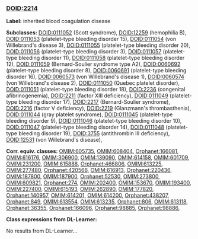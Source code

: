 
### [DOID:2214](http://purl.obolibrary.org/obo/DOID_2214)
**Label:** inherited blood coagulation disease

**Subclasses:** [DOID:0111052](http://purl.obolibrary.org/obo/DOID_0111052) (Scott syndrome), [DOID:12259](http://purl.obolibrary.org/obo/DOID_12259) (hemophilia B), [DOID:0111053](http://purl.obolibrary.org/obo/DOID_0111053) (platelet-type bleeding disorder 15), [DOID:0111054](http://purl.obolibrary.org/obo/DOID_0111054) (von Willebrand's disease 3), [DOID:0111055](http://purl.obolibrary.org/obo/DOID_0111055) (platelet-type bleeding disorder 20), [DOID:0111056](http://purl.obolibrary.org/obo/DOID_0111056) (platelet-type bleeding disorder 3), [DOID:0111057](http://purl.obolibrary.org/obo/DOID_0111057) (platelet-type bleeding disorder 11), [DOID:0111058](http://purl.obolibrary.org/obo/DOID_0111058) (platelet-type bleeding disorder 12), [DOID:0111059](http://purl.obolibrary.org/obo/DOID_0111059) (Bernard-Soulier syndrome type A2), [DOID:0060692](http://purl.obolibrary.org/obo/DOID_0060692) (platelet-type bleeding disorder 8), [DOID:0060691](http://purl.obolibrary.org/obo/DOID_0060691) (platelet-type bleeding disorder 16), [DOID:0060573](http://purl.obolibrary.org/obo/DOID_0060573) (von Willebrand's disease 1), [DOID:0060574](http://purl.obolibrary.org/obo/DOID_0060574) (von Willebrand's disease 2), [DOID:0111050](http://purl.obolibrary.org/obo/DOID_0111050) (Quebec platelet disorder), [DOID:0111051](http://purl.obolibrary.org/obo/DOID_0111051) (platelet-type bleeding disorder 18), [DOID:2236](http://purl.obolibrary.org/obo/DOID_2236) (congenital afibrinogenemia), [DOID:2211](http://purl.obolibrary.org/obo/DOID_2211) (factor XIII deficiency), [DOID:0111049](http://purl.obolibrary.org/obo/DOID_0111049) (platelet-type bleeding disorder 17), [DOID:2217](http://purl.obolibrary.org/obo/DOID_2217) (Bernard-Soulier syndrome), [DOID:2216](http://purl.obolibrary.org/obo/DOID_2216) (factor V deficiency), [DOID:2219](http://purl.obolibrary.org/obo/DOID_2219) (Glanzmann's thrombasthenia), [DOID:0111044](http://purl.obolibrary.org/obo/DOID_0111044) (gray platelet syndrome), [DOID:0111045](http://purl.obolibrary.org/obo/DOID_0111045) (platelet-type bleeding disorder 9), [DOID:0111046](http://purl.obolibrary.org/obo/DOID_0111046) (platelet-type bleeding disorder 10), [DOID:0111047](http://purl.obolibrary.org/obo/DOID_0111047) (platelet-type bleeding disorder 14), [DOID:0111048](http://purl.obolibrary.org/obo/DOID_0111048) (platelet-type bleeding disorder 19), [DOID:3755](http://purl.obolibrary.org/obo/DOID_3755) (antithrombin III deficiency), [DOID:12531](http://purl.obolibrary.org/obo/DOID_12531) (von Willebrand's disease), 

**Corr. equiv. classes:** [OMIM:605735](http://purl.obolibrary.org/obo/OMIM_605735), [OMIM:608404](http://purl.obolibrary.org/obo/OMIM_608404), [Orphanet:166081](http://www.orpha.net/ORDO/Orphanet_166081), [OMIM:616176](http://purl.obolibrary.org/obo/OMIM_616176), [OMIM:306900](http://purl.obolibrary.org/obo/OMIM_306900), [OMIM:139090](http://purl.obolibrary.org/obo/OMIM_139090), [OMIM:614158](http://purl.obolibrary.org/obo/OMIM_614158), [OMIM:601709](http://purl.obolibrary.org/obo/OMIM_601709), [OMIM:231200](http://purl.obolibrary.org/obo/OMIM_231200), [OMIM:615888](http://purl.obolibrary.org/obo/OMIM_615888), [Orphanet:466806](http://www.orpha.net/ORDO/Orphanet_466806), [OMIM:613225](http://purl.obolibrary.org/obo/OMIM_613225), [OMIM:277480](http://purl.obolibrary.org/obo/OMIM_277480), [Orphanet:420566](http://www.orpha.net/ORDO/Orphanet_420566), [OMIM:616913](http://purl.obolibrary.org/obo/OMIM_616913), [Orphanet:220436](http://www.orpha.net/ORDO/Orphanet_220436), [OMIM:187800](http://purl.obolibrary.org/obo/OMIM_187800), [OMIM:187900](http://purl.obolibrary.org/obo/OMIM_187900), [Orphanet:52530](http://www.orpha.net/ORDO/Orphanet_52530), [OMIM:273800](http://purl.obolibrary.org/obo/OMIM_273800), [OMIM:609821](http://purl.obolibrary.org/obo/OMIM_609821), [Orphanet:274](http://www.orpha.net/ORDO/Orphanet_274), [OMIM:202400](http://purl.obolibrary.org/obo/OMIM_202400), [OMIM:153670](http://purl.obolibrary.org/obo/OMIM_153670), [OMIM:193400](http://purl.obolibrary.org/obo/OMIM_193400), [OMIM:227400](http://purl.obolibrary.org/obo/OMIM_227400), [OMIM:615193](http://purl.obolibrary.org/obo/OMIM_615193), [OMIM:262890](http://purl.obolibrary.org/obo/OMIM_262890), [OMIM:177820](http://purl.obolibrary.org/obo/OMIM_177820), [Orphanet:140957](http://www.orpha.net/ORDO/Orphanet_140957), [OMIM:614201](http://purl.obolibrary.org/obo/OMIM_614201), [OMIM:614200](http://purl.obolibrary.org/obo/OMIM_614200), [Orphanet:438207](http://www.orpha.net/ORDO/Orphanet_438207), [Orphanet:849](http://www.orpha.net/ORDO/Orphanet_849), [OMIM:613554](http://purl.obolibrary.org/obo/OMIM_613554), [OMIM:613235](http://purl.obolibrary.org/obo/OMIM_613235), [Orphanet:806](http://www.orpha.net/ORDO/Orphanet_806), [OMIM:613118](http://purl.obolibrary.org/obo/OMIM_613118), [Orphanet:36355](http://www.orpha.net/ORDO/Orphanet_36355), [Orphanet:166096](http://www.orpha.net/ORDO/Orphanet_166096), [Orphanet:98885](http://www.orpha.net/ORDO/Orphanet_98885), [Orphanet:98886](http://www.orpha.net/ORDO/Orphanet_98886), 

**Class expressions from DL-Learner:**

No results from DL-Learner...



